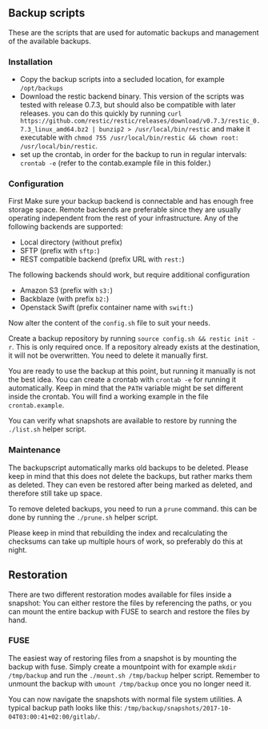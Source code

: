 ## Backup scripts

These are the scripts that are used for automatic backups and management of
the available backups.

### Installation
 * Copy the backup scripts into a secluded location, for example
   `/opt/backups`
 * Download the restic backend binary. This version of the scripts was
   tested with release 0.7.3, but should also be compatible with later
   releases. you can do this quickly by running
   `curl https://github.com/restic/restic/releases/download/v0.7.3/restic_0.7.3_linux_amd64.bz2 | bunzip2 > /usr/local/bin/restic`
   and make it executable with
   `chmod 755 /usr/local/bin/restic && chown root: /usr/local/bin/restic`.
 * set up the crontab, in order for the backup to run in regular intervals:
   `crontab -e` (refer to the contab.example file in this folder.)

### Configuration
 First Make sure your backup backend is connectable and has enough free
 storage space. Remote backends are preferable since they are usually
 operating independent from the rest of your infrastructure. Any of the
 following backends are supported:

  * Local directory (without prefix)
  * SFTP (prefix with `sftp:`)
  * REST compatible backend (prefix URL with `rest:`)

The following backends should work, but require additional configuration

  * Amazon S3 (prefix with `s3:`)
  * Backblaze (with prefix `b2:`)
  * Openstack Swift (prefix container name with `swift:`)

Now alter the content of the `config.sh` file to suit your needs.

Create a backup repository by running `source config.sh && restic init -r`.
This is only required once. If a repository already exists at the
destination, it will not be overwritten. You need to delete it manually
first.

You are ready to use the backup at this point, but running it manually is
not the best idea. You can create a crontab with `crontab -e` for running it
automatically.  Keep in mind that the `PATH` variable might be set different
inside the crontab. You will find a working example in the file
`crontab.example`.

You can verify what snapshots are available to restore by running the
`./list.sh` helper script.

### Maintenance
The backupscript automatically marks old backups to be deleted. Please keep
in mind that this does not delete the backups, but rather marks them as
deleted. They can even be restored after being marked as deleted, and
therefore still take up space.

To remove deleted backups, you need to run a `prune` command. this can be
done by running the `./prune.sh` helper script.

Please keep in mind that rebuilding the index and recalculating the
checksums can take up multiple hours of work, so preferably do this at
night.

## Restoration
There are two different restoration modes available for files inside a
snapshot: You can either restore the files by referencing the paths, or you
can mount the entire backup with FUSE to search and restore the files by
hand.

### FUSE
The easiest way of restoring files from a snapshot is by mounting the backup
with fuse. Simply create a mountpoint with for example `mkdir /tmp/backup`
and run the `./mount.sh /tmp/backup` helper script. Remember to unmount the
backup with `umount /tmp/backup` once you no longer need it.

You can now navigate the snapshots with normal file system utilities. A
typical backup path looks like this:
`/tmp/backup/snapshots/2017-10-04T03:00:41+02:00/gitlab/`.